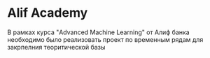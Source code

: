 # Alif Academy 
В рамках курса "Advanced Machine Learning" от Алиф банка необходимо было реализовать проект по временным рядам для закрпелния теоритической базы 
